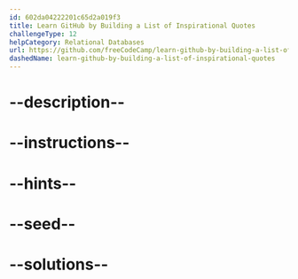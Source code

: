 ```yaml
---
id: 602da04222201c65d2a019f3
title: Learn GitHub by Building a List of Inspirational Quotes
challengeType: 12
helpCategory: Relational Databases
url: https://github.com/freeCodeCamp/learn-github-by-building-a-list-of-inspirational-quotes
dashedName: learn-github-by-building-a-list-of-inspirational-quotes
---
```


# --description--

# --instructions--

# --hints--

# --seed--

# --solutions--
